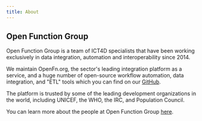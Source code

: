 ```yaml
---
title: About
---
```


## Open Function Group

Open Function Group is a team of ICT4D specialists that have been working
exclusively in data integration, automation and interoperability since 2014.

We maintain OpenFn.org, the sector's leading integration platform as a service,
and a huge number of open-source workflow automation, data integration, and "ETL" tools which you can find on our [GitHub](https://www.github.com/openfn).

The platform is trusted by some of the leading development organizations in the
world, including UNICEF, the WHO, the IRC, and Population Council.

You can learn more about the people at Open Function Group
[here](https://www.openfn.org/leadership).

